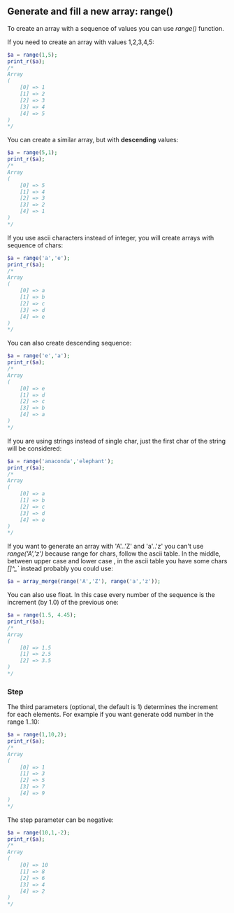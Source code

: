 ## Generate and fill a new array: range()

To create an array with a sequence of values you can use *range()* function.

If you need to create an array with values 1,2,3,4,5:

```php
$a = range(1,5);
print_r($a);
/*
Array
(
    [0] => 1
    [1] => 2
    [2] => 3
    [3] => 4
    [4] => 5
)
*/
```

You can create a similar array, but with **descending** values:

```php
$a = range(5,1);
print_r($a);
/*
Array
(
    [0] => 5
    [1] => 4
    [2] => 3
    [3] => 2
    [4] => 1
)
*/
```

If you use ascii characters instead of integer, you will create arrays with sequence of chars:

```php
$a = range('a','e');
print_r($a);
/*
Array
(
    [0] => a
    [1] => b
    [2] => c
    [3] => d
    [4] => e
)
*/
```

You can also create descending sequence:

```php
$a = range('e','a');
print_r($a);
/*
Array
(
    [0] => e
    [1] => d
    [2] => c
    [3] => b
    [4] => a
)
*/
```

If you are using strings instead of single char, just the first char of the string will be considered:

```php
$a = range('anaconda','elephant');
print_r($a);
/*
Array
(
    [0] => a
    [1] => b
    [2] => c
    [3] => d
    [4] => e
)
*/
```

If you want to generate an array with 'A'..'Z' and 'a'..'z' you can't use *range('A','z')* because range for chars, follow the ascii table. In the middle, between upper case and lower case , in the ascii table you have some chars *[\]^_`* instead probably you could use:

```php
$a = array_merge(range('A','Z'), range('a','z'));
```

You can also use float. In this case every number of the sequence is the increment (by 1.0) of the previous one:

```php
$a = range(1.5, 4.45);
print_r($a);
/*
Array
(
    [0] => 1.5
    [1] => 2.5
    [2] => 3.5
)
*/
```

### Step

The third parameters (optional, the default is 1) determines the increment for each elements. For example if you want generate odd number in the range 1..10:

```php
$a = range(1,10,2);
print_r($a);
/*
Array
(
    [0] => 1
    [1] => 3
    [2] => 5
    [3] => 7
    [4] => 9
)
*/
```

The step parameter can be negative:

```php
$a = range(10,1,-2);
print_r($a);
/*
Array
(
    [0] => 10
    [1] => 8
    [2] => 6
    [3] => 4
    [4] => 2
)
*/
```

